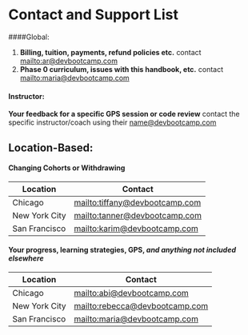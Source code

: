 # Contact and Support List

####Global:
1. **Billing, tuition, payments, refund policies etc.** contact <mailto:ar@devbootcamp.com>
2. **Phase 0 curriculum, issues with this handbook, etc.** contact <mailto:maria@devbootcamp.com>

#### Instructor:
**Your feedback for a specific GPS session or code review** contact the specific instructor/coach using their name@devbootcamp.com

## Location-Based:
#### Changing Cohorts or Withdrawing
|Location |Contact |
|---------|--------|
|Chicago | <mailto:tiffany@devbootcamp.com>|
|New York City | <mailto:tanner@devbootcamp.com>|
|San Francisco| <mailto:karim@devbootcamp.com>

#### Your progress, learning strategies, GPS, *and anything not included elsewhere*
|Location |Contact |
|---------|--------|
|Chicago | <mailto:abi@devbootcamp.com>|
|New York City | <mailto:rebecca@devbootcamp.com>|
|San Francisco| <mailto:maria@devbootcamp.com>


